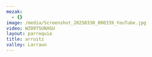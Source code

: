 ```yaml
---
mezak:
  - {}
image: /media/Screenshot_20250330_000339_YouTube.jpg
video: WZ09T5UNXGU
layout: parroquia
title: arruitz
valley: Larraun
---
```

